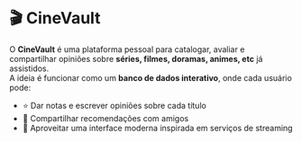 # 🎬 CineVault  

O **CineVault** é uma plataforma pessoal para catalogar, avaliar e compartilhar opiniões sobre **séries, filmes, doramas, animes, etc** já assistidos.  
A ideia é funcionar como um **banco de dados interativo**, onde cada usuário pode:  

- ⭐ Dar notas e escrever opiniões sobre cada título  
- 🤝 Compartilhar recomendações com amigos  
- 🎨 Aproveitar uma interface moderna inspirada em serviços de streaming  
